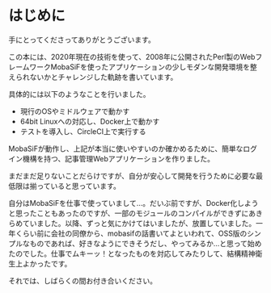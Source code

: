 # はじめに

手にとってくださってありがとうございます。

この本には、2020年現在の技術を使って、2008年に公開されたPerl製のWebフレームワークMobaSiFを使ったアプリケーションの少しモダンな開発環境を整えられないかとチャレンジした軌跡を書いています。

具体的には以下のようなことを行いました。

- 現行のOSやミドルウェアで動かす
- 64bit Linuxへの対応し、Docker上で動かす
- テストを導入し、CircleCI上で実行する

MobaSiFが動作し、上記が本当に使いやすいのか確かめるために、簡単なログイン機構を持つ、記事管理Webアプリケーションを作りました。

まだまだ足りないことだらけですが、自分が安心して開発を行うために必要な最低限は揃っていると思っています。

自分はMobaSiFを仕事で使っていまして…。だいぶ前ですが、Docker化しようと思ったこともあったのですが、一部のモジュールのコンパイルができずにあきらめていました。以降、ずっと気にかけてはいましたが、放置していました。一年くらい前に会社の同僚から、mobasifの話書いてよといわれて、OSS版のシンプルなものであれば、好きなようにできそうだし、やってみるか…と思って始めたのでした。仕事でムキーッ！となったものを対応してみたりして、結構精神衛生上よかったです。

それでは、しばらくの間お付き合いください。
